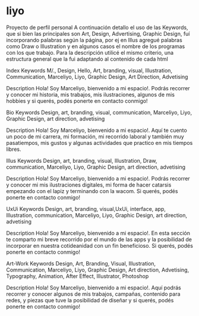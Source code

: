 # liyo
Proyecto de perfil personal
A continuación detallo el uso de las Keywords, que si bien las principales son Art, Design, Advertising, Graphic Design, fuí incorporando palabras según la página, por ej en Illus agregué palabras como Draw o Illustration y en algunos casos el nombre de los programas con los que trabajo. 
Para la descripción utilicé el mismo criterio, una estructura general que la fui adaptando al contenido de cada html


Index
Keywords 
M/., Design, Hello, Art, branding, visual, Illustration, Communication, Marceliyo, Liyo, Graphic Design, Art Direction, Advetising

Description
Hola! Soy Marceliyo, bienvenido a mi espacio!. Podrás recorrer y conocer mi historia, mis trabajos, mis ilustraciones, algunos de mis hobbies y si querés, podés ponerte en contacto conmigo!
       

Bio
Keywords
Design, art, branding, visual, communication, Marceliyo, Liyo, Graphic Design, art direction, advetising

Description
Hola! Soy Marceliyo, bienvenido a mi espacio!. Aquí te cuento un poco de mi carrera, mi formación, mi recorrido laboral y también muy pasatiempos, mis gustos y algunas actividades que practico en mis tiempos libres.
   

Illus
Keywords
Design, art, branding, visual, Illustration, Draw, communication, Marceliyo, Liyo, Graphic Design, art direction, advetising

Description
Hola! Soy Marceliyo, bienvenido a mi espacio!. Podrás recorrer y conocer mi mis ilustraciones digitales, mi forma de hacer catarsis empezando con el lapiz y terminando con la wacom. Si querés, podés ponerte en contacto conmigo!
 

UxUi
Keywords
Design, art, branding, visual,UxUi, interface, app, Illustration, communication, Marceliyo, Liyo, Graphic Design, art direction, advetising

Description
Hola! Soy Marceliyo, bienvenido a mi espacio!. En esta sección te comparto mi breve recorrido por el mundo de las apps y la posibilidad de incorporar en nuestra cotideanidad con un fin beneficioso. Si querés, podés ponerte en contacto conmigo!
  
Art-Work
Keywords
Design, Art, Branding, Visual, Illustration, Communication, Marceliyo, Liyo, Graphic Design, Art direction, Advetising, Typography, Animation, After Effect, Illustrator, Photoshop 

Description
Hola! Soy Marceliyo, bienvenido a mi espacio!. Aquí podrás recorrer y conocer algunos de mis trabajos, campañas, contenido para redes, y piezas que tuve la posibilidad de diseñar y si querés, podés ponerte en contacto conmigo!
   


